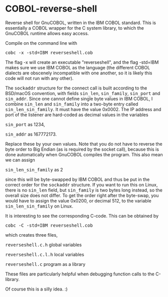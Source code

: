 # COBOL-reverse-shell
Reverse shell for GnuCOBOL, written in the IBM COBOL standard.
This is essentially a COBOL wrapper for the C system library, to which the GnuCOBOL runtime allows easy access.

Compile on the command line with

  <tt>cobc -x -std=IBM reverseshell.cob</tt>
  
The flag -x will create an executable "reverseshell", and the flag -std=IBM makes sure we use IBM COBOL as the language (the different COBOL dialects are obscenely incompatible with one another, so it is likely this code will not run with any other).

The <tt>sockaddr</tt> structure for the connect call is built according to the BSD/macOS convention, with fields <tt>sin_len</tt>, <tt>sin_family</tt>, <tt>sin_port</tt> and <tt>sin_addr</tt>. Since one cannot define single byte values in IBM COBOL, I combine <tt>sin_len</tt> and <tt>sin_family</tt> into a two-byte entry called <tt>sin_len_sin_family</tt>. It must have the value 0x0002.
The IP address and port of the listener are hard-coded as decimal values in the variables

  <tt>sin_port</tt> as 1234,
  
  <tt>sin_addr</tt> as 167772173.
  
Replace these by your own values. Note that you do not have to reverse the byte order to Big Endian (as is required by the socket call), because this is done automatically when GnuCOBOL compiles the program. This also mean we can assign

  <tt>sin_len_sin_family</tt> as 2

since this will be byte-swapped by IBM COBOL and thus be put in the correct order for the <tt>sockaddr</tt> structure. If you want to run this on Linux, there is no <tt>sin_len</tt> field, but <tt>sin_family</tt> is two bytes long instead, so the overall size does not differ. To get the order right after the byte-swap, you would have to assign the value 0x0200, or decimal 512, to the variable <tt>sin_len_sin_family</tt> on Linux.

It is interesting to see the corresponding C-code. This can be obtained by

  <tt>cobc -C -std=IBM reverseshell.cob</tt>
  
which creates three files,

   <tt>reverseshell.c.h</tt>     global variables
  
   <tt>reverseshell.c.l.h</tt>   local variables
  
   <tt>reverseshell.c</tt>       program as a library
  
These files are particularly helpful when debugging function calls to the C-library.

Of course this is a silly idea. :)

